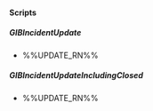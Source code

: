 
#### Scripts
##### GIBIncidentUpdate
- %%UPDATE_RN%%
##### GIBIncidentUpdateIncludingClosed
- %%UPDATE_RN%%
